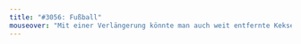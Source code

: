 ```yaml
---
title: "#3056: Fußball"
mouseover: "Mit einer Verlängerung könnte man auch weit entfernte Kekse leichter erreichen."
---
```


